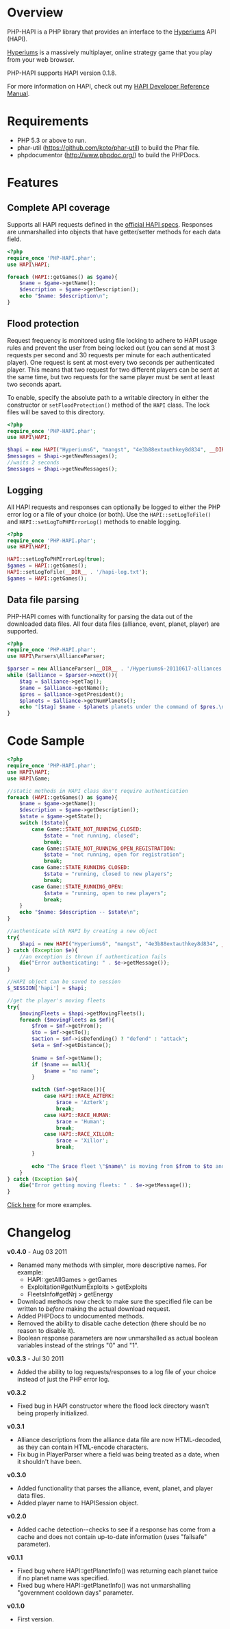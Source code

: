 # Overview

PHP-HAPI is a PHP library that provides an interface to the [Hyperiums](http://www.hyperiums.com) API (HAPI).

[Hyperiums](http://www.hyperiums.com) is a massively multiplayer, online strategy game that you play from your web browser.

PHP-HAPI supports HAPI version 0.1.8.

For more information on HAPI, check out my [HAPI Developer Reference Manual](https://github.com/downloads/mangstadt/PHP-HAPI/hapi-reference-manual.pdf).

# Requirements

 * PHP 5.3 or above to run.
 * phar-util (https://github.com/koto/phar-util) to build the Phar file.
 * phpdocumentor (http://www.phpdoc.org/) to build the PHPDocs.

# Features

## Complete API coverage

Supports all HAPI requests defined in the [official HAPI specs](http://www.hyperiums.com/HAPI_specs.html).
Responses are unmarshalled into objects that have getter/setter methods for each data field.

```php
<?php
require_once 'PHP-HAPI.phar';
use HAPI\HAPI;

foreach (HAPI::getGames() as $game){
	$name = $game->getName();
	$description = $game->getDescription();
	echo "$name: $description\n";
}
```

## Flood protection

Request frequency is monitored using file locking to adhere to HAPI usage rules and prevent the user from being locked out (you can send at most 3 requests per second and 30 requests per minute for each authenticated player).
One request is sent at most every two seconds per authenticated player.
This means that two request for two different players can be sent at the same time, but two requests for the same player must be sent at least two seconds apart.

To enable, specify the absolute path to a writable directory in either the constructor or `setFloodProtection()` method of the `HAPI` class.
The lock files will be saved to this directory.

```php
<?php
require_once 'PHP-HAPI.phar';
use HAPI\HAPI;

$hapi = new HAPI("Hyperiums6", "mangst", "4e3b88extauthkey8d834", __DIR__ . "/locks");
$messages = $hapi->getNewMessages();
//waits 2 seconds
$messages = $hapi->getNewMessages();
```

## Logging

All HAPI requests and responses can optionally be logged to either the PHP error log or a file of your choice (or both).
Use the `HAPI::setLogToFile()` and `HAPI::setLogToPHPErrorLog()` methods to enable logging.

```php
<?php
require_once 'PHP-HAPI.phar';
use HAPI\HAPI;

HAPI::setLogToPHPErrorLog(true);
$games = HAPI::getGames();
HAPI::setLogToFile(__DIR__ . '/hapi-log.txt');
$games = HAPI::getGames();
```

## Data file parsing

PHP-HAPI comes with functionality for parsing the data out of the downloaded data files.
All four data files (alliance, event, planet, player) are supported.

```php
<?php
require_once 'PHP-HAPI.phar';
use HAPI\Parsers\AllianceParser;

$parser = new AllianceParser(__DIR__ . '/Hyperiums6-20110617-alliances.txt.gz');
while ($alliance = $parser->next()){
	$tag = $alliance->getTag();
	$name = $alliance->getName();
	$pres = $alliance->getPresident();
	$planets = $alliance->getNumPlanets();
	echo "[$tag] $name - $planets planets under the command of $pres.\n";
}
```

# Code Sample

```php
<?php
require_once 'PHP-HAPI.phar';
use HAPI\HAPI;
use HAPI\Game;

//static methods in HAPI class don't require authentication
foreach (HAPI::getGames() as $game){
	$name = $game->getName();
	$description = $game->getDescription();
	$state = $game->getState();
	switch ($state){
		case Game::STATE_NOT_RUNNING_CLOSED:
			$state = "not running, closed";
			break;
		case Game::STATE_NOT_RUNNING_OPEN_REGISTRATION:
			$state = "not running, open for registration";
			break;
		case Game::STATE_RUNNING_CLOSED:
			$state = "running, closed to new players";
			break;
		case Game::STATE_RUNNING_OPEN:
			$state = "running, open to new players";
			break;
	}
	echo "$name: $description -- $state\n";
}

//authenticate with HAPI by creating a new object
try{
	$hapi = new HAPI("Hyperiums6", "mangst", "4e3b88extauthkey8d834", __DIR__ . "/locks");
} catch (Exception $e){
	//an exception is thrown if authentication fails
	die("Error authenticating: " . $e->getMessage());
}

//HAPI object can be saved to session
$_SESSION['hapi'] = $hapi;

//get the player's moving fleets
try{
	$movingFleets = $hapi->getMovingFleets();
	foreach ($movingFleets as $mf){
		$from = $mf->getFrom();
		$to = $mf->getTo();
		$action = $mf->isDefending() ? "defend" : "attack";
		$eta = $mf->getDistance();
		
		$name = $mf->getName();
		if ($name == null){
			$name = "no name";
		}

		switch ($mf->getRace()){
			case HAPI::RACE_AZTERK:
				$race = 'Azterk';
				break;
			case HAPI::RACE_HUMAN:
				$race = 'Human';
				break;
			case HAPI::RACE_XILLOR:
				$race = 'Xillor';
				break;
		}
		
		echo "The $race fleet \"$name\" is moving from $from to $to and will $action it. ETA $eta hours.\n";
	}
} catch (Exception $e){
	die("Error getting moving fleets: " . $e->getMessage());
}
```

[Click here](https://github.com/mangstadt/PHP-HAPI/tree/master/examples) for more examples.

# Changelog

**v0.4.0** - Aug 03 2011

 * Renamed many methods with simpler, more descriptive names.  For example:
   * HAPI::getAllGames > getGames
   * Exploitation#getNumExploits > getExploits
   * FleetsInfo#getNrj > getEnergy
 * Download methods now check to make sure the specified file can be written to *before* making the actual download request.
 * Added PHPDocs to undocumented methods. 
 * Removed the ability to disable cache detection (there should be no reason to disable it).
 * Boolean response parameters are now unmarshalled as actual boolean variables instead of the strings "0" and "1".

**v0.3.3** - Jul 30 2011

 * Added the ability to log requests/responses to a log file of your choice instead of just the PHP error log. 

**v0.3.2**

 * Fixed bug in HAPI constructor where the flood lock directory wasn't being properly initialized.

**v0.3.1**

 * Alliance descriptions from the alliance data file are now HTML-decoded, as they can contain HTML-encode characters.
 * Fix bug in PlayerParser where a field was being treated as a date, when it shouldn't have been. 
 
**v0.3.0**

 * Added functionality that parses the alliance, event, planet, and player data files.
 * Added player name to HAPISession object.

**v0.2.0**

 * Added cache detection--checks to see if a response has come from a cache and does not contain up-to-date information (uses "failsafe" parameter).

**v0.1.1**

 * Fixed bug where HAPI::getPlanetInfo() was returning each planet twice if no planet name was specified.
 * Fixed bug where HAPI::getPlanetInfo() was not unmarshalling "government cooldown days" parameter.

**v0.1.0**

 * First version.
